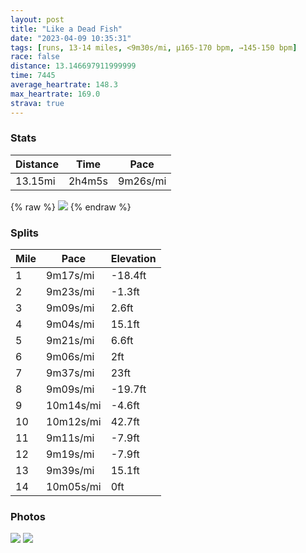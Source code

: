 ```yaml
---
layout: post
title: "Like a Dead Fish"
date: "2023-04-09 10:35:31"
tags: [runs, 13-14 miles, <9m30s/mi, μ165-170 bpm, →145-150 bpm]
race: false
distance: 13.146697911999999
time: 7445
average_heartrate: 148.3
max_heartrate: 169.0
strava: true
---
```


### Stats

| Distance | Time | Pace |
|----------|------|------|
|13.15mi|2h4m5s|9m26s/mi|

{% raw %}
<img src='https://maps.googleapis.com/maps/api/staticmap?maptype=roadmap&path=enc:odwwFn_ubMe@rB}A_A[ZQhAlGnDvGvEtAZj@fApPrE^DN[z@SrALdAn@pAs@tAFn@sChAUr@g@hCa@jH~@nB_@h@JxAxAh@tA^LrBMpAw@f@XrAhBrAr@rGdA~F`BxCLtAd@pTv@lXnAtEa@dBTdCQpCdAlAXpOpAtLjBhENdD|ArBKbIbAB|FKf@\r@Bt@y@|Bc@hCDh@nHZ|@ZjCAjC~@|DHbCj@NQFqAIqBZ_@zF^f@ROzBFp@dAbCxKj@tHlAbAeDhFrBb@`@~@|B^@h@c@sBAU[GUd@oBXk@j@FrCo@XoAvAkCMgDN}B^iAfA{@l@MdBPdB[z@u@|AoDxAeBPyBe@qA[Oi@iAWgDXqA[gE_AeCe@a@[sAu@s@Au@_@UYqBqBg@m@cBgBsC{CqGcAq@LqAm@WuAmB[cAeDcDuA}Em@m@e@Yu@sAaB{D@_CaAoJJkAKaAHc@RBRg@@k@Iw@m@cAu@}Cc@_Hq@iFOHHgBl@yCN_DOu@o@Kg@g@g@kEAeEm@_IBTp@AKZy@ZNUG_DPq@S_AMmDHuAa@cHyCAcAZWOaAn@yAYs@b@sAK{@Ng@Wp@gC@iAIUq@QFh@|@@ZWoBo@uBOuAq@WPqAcAT}A?sCx@}Fk@a@oCe@U]aB_@aAk@cAEaA}@kCGGeBlG^\eBBa@QWyCi@l@LqKcCo]gF_AEsAn@e@QbHvCu@Yz@b@[nAm@]|@ZOdA}@hBCn@aBxGiBvFs@|AYvAs@v@g@pEoApAUzBu@hC{CdIqApF}CbI_A~DUf@wCgBNLEf@eA~BeBpGqCaBLJe@x@eArE}@dB{@z@]vAm@r@_AYoApDcArAiA~DK`A_A|Bc@B`@FBXYf@WpAw@lAa@dBa@p@WlBk@`AUjAWH{BmACUyA_A{Aa@kFuCK`Aw@hEeAvB[nBa@d@y@MgEkDoEwBa@?[nBcAfB{BlImBlEWnBa@`@i@xASpB_D`IkAnFoB{AoEiBgCkBkEoBkKwHyAYaAR{B_DsCaC}AhBi@J_@hB_C|Dd@r@zAr@|@gBaEoBq@nBt@|@^Hh@iBGc@\UgBsA}ByCe@OWXHl@fCNJPm@jBQlBr@PRf@p@PbA_C?a@sBs@}@B|@rAxA?JXs@tA{AQ@g@f@eCd@qAd@V`@fBnAL&key=AIzaSyC1MId7bFpkLXNAaYhBSTb8jLyiSqzbDtM&size=800x800&markers=color:yellow|label:S|40.75608,-74.00456&markers=color:green|label:F|40.7545,-74.00154000000008'>
{% endraw %}

### Splits

| Mile | Pace | Elevation |
|------|------|-----------|
|1|9m17s/mi|-18.4ft|
|2|9m23s/mi|-1.3ft|
|3|9m09s/mi|2.6ft|
|4|9m04s/mi|15.1ft|
|5|9m21s/mi|6.6ft|
|6|9m06s/mi|2ft|
|7|9m37s/mi|23ft|
|8|9m09s/mi|-19.7ft|
|9|10m14s/mi|-4.6ft|
|10|10m12s/mi|42.7ft|
|11|9m11s/mi|-7.9ft|
|12|9m19s/mi|-7.9ft|
|13|9m39s/mi|15.1ft|
|14|10m05s/mi|0ft|

### Photos
<img src='https://dgtzuqphqg23d.cloudfront.net/WgoWtaTtMb9QI0iP5SxHafm7K8nFxOA0UEepymhs1uo-576x768.jpg'>

<img src='https://dgtzuqphqg23d.cloudfront.net/aC2YLQvhBWlOam2jV_qgSh_2-CDIsOHSe9K8w711CDg-576x768.jpg'>
